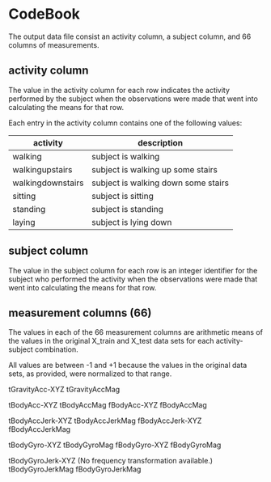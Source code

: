 CodeBook
========

The output data file consist an activity column, a subject column, and 66 columns of measurements.

activity column
---------------

The value in the activity column for each row indicates the activity performed by the subject when the observations were made that went into calculating the means for that row.

Each entry in the activity column contains one of the following values:

activity |description
------------- | ----------------
walking | subject is walking 
walkingupstairs | subject is walking up some stairs
walkingdownstairs | subject is walking down some stairs
sitting | subject is sitting
standing | subject is standing
laying | subject is lying down

subject column
--------------

The value in the subject column for each row is an integer identifier for the subject who performed the activity when the observations were made that went into calculating the means for that row.

measurement columns (66)
------------------------

The values in each of the 66 measurement columns are arithmetic means of the values in the original X_train and X_test data sets for each activity-subject combination.

All values are between -1 and +1 because the values in the original data sets, as provided, were normalized to that range.

tGravityAcc-XYZ
tGravityAccMag

tBodyAcc-XYZ
tBodyAccMag
fBodyAcc-XYZ
fBodyAccMag

tBodyAccJerk-XYZ
tBodyAccJerkMag
fBodyAccJerk-XYZ
fBodyAccJerkMag

tBodyGyro-XYZ
tBodyGyroMag
fBodyGyro-XYZ
fBodyGyroMag

tBodyGyroJerk-XYZ  (No frequency transformation available.)
tBodyGyroJerkMag
fBodyGyroJerkMag

